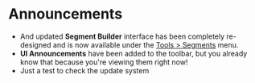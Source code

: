# Announcements
* And updated **Segment Builder** interface has been completely re-designed and is now available under the [Tools > Segments](#) menu.
* **UI Announcements** have been added to the toolbar, but you already know that because you're viewing them right now!
* Just a test to check the update system